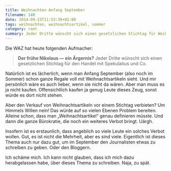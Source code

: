```yaml
---
title: Weihnachten Anfang September
filename: 140
date: 2014-09-23T11:53:39+02:00
tags: weihnachten, weihnachtsartikel, sommer
category: rant
summary: Jeder Dritte wünscht sich einen gesetzlichen Stichtag für Weihnachtsartikel im Handel. Ich finde Schokonikoläuse im September auch lächerlich, aber ich glaube, ein Verbot würde mehr Probleme schaffen als lösen.
---
```

Die WAZ hat heute folgenden Aufmacher:

> **Der frühe Nikolaus — ein Ärgernis?** Jeder Dritte wünscht sich einen gesetzlichen Stichtag für den Handel mit Spekulatius und Co.

Natürlich ist es lächerlich, wenn man Anfang September (also noch im Sommer) schon ganze Regale voll mit Weihnachtsartikeln sieht. Und mir persönlich wäre es auch lieber, wenn sie nicht da wären. Aber man muss es ja nicht kaufen. Offensichtlich kaufen ja genug Leute dieses Zeug, sonst würde es dort nicht stehen.

Aber den Verkauf von Weihnachtsartikeln vor einem Stichtag verbieten? Um Himmels Willen nein! Das würde auf so vielen Ebenen Problem bereiten. Alleine schon, dass man „Weihnachtsartikel“ genau definieren müsste. Und dann die ganze Bürokratie, die noch ein weiteres Verbot bringt. Uärgh.

Insofern ist es erstaunlich, dass angeblich so viele Leute ein solches Verbot wollen. Gut, es ist nicht die Mehrheit, aber es sind viele. Eigentlich ist dieses Thema auch nur dazu gut, um im September den Journalisten etwas zu schreiben zu geben. Oder den Bloggern.

Ich schäme mich. Ich kann nicht glauben, dass ich mich dazu herabgelassen habe, über dieses Thema zu schreiben. Naja, zu spät.
